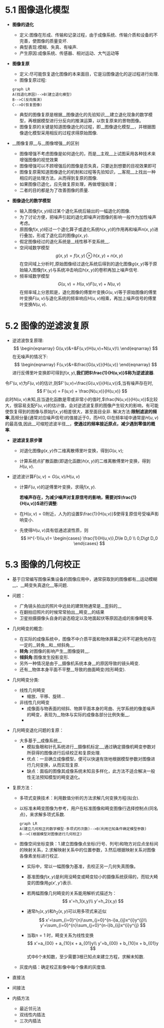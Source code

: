 # 5.1 图像退化模型

+ __图像的退化__
  + 定义:图像在形成、传输和记录过程，由于成像系统、传输介质和设备的不完善，使图像的质量变坏.
  + 典型表现:模糊、失真、有噪声.
  + 产生原因:成像系统、传感器、相对运动、大气运动等

+ __图像复原__
  + 定义:尽可能恢复退化图像的本来面目，它是沿图像退化的逆过程进行处理.
  + 图像复原过程:
  ```mermaid
  graph LR
  A(找退化原因)-->B(建立退化模型)
  B-->C(反向推演)
  C-->D(恢复图像)
  ```
  + 典型的图像复原是根据__图像退化的先验知识__,建立退化现象的数学模型，再根据模型进行分反向的推演运算，以恢复原来的景物图像。
  + 图像复原的关键是知道图像退化的过程，即__图像退化模型__，并根据图像退化模型采用相反的过程求得原始图像.
  
+ __图像复原__与__图像增强__的区别
  + 图像增强不考虑图像是如何退化的，而是__主观__上试图采用各种技术来增强图像的视觉效果
  + 图像增强可以不顾增强后的图像是否失真，只要达到想要的目视效果即可
  + 图像复原需知道图像退化的机制和过程等先验知识，__客观__上找出一种相应的逆处理方法，从而得到复原的图像.
  + 如果图像已退化，应先做复原处理，再做增强处理；
  + 二者的目的都是为了改善图像的质量.
  
+ __图像退化的数学模型__
  + 输入图像$f(x,y)$经过某个退化系统后输出的一幅退化的图像.
  + 为了讨论方便，把噪声引起的退化即噪声对图像的影响一般作为加性噪声考虑。
  + 原图像$f(x,y)$经过一个退化算子或退化系统$h(x,y)$的作用再和噪声$n(x,y)$进行叠加，形成了退化后的图像$g(x,y)$.
  + 假定图像经过的退化系统是__线性移不变系统__.
  + 空间域数学模型
  $$
  g(x,y) = f(x,y)\otimes h(x,y) + n(x,y)
  $$
  在空间域上分析时,原始图像经过退化系统后得到的退化图像$g(x,y)$等于原始输入图像$f(x,y)$与系统冲击响应$h(x,y)$的卷积再加上噪声信号.
  + 频率域数学模型
  $$
  G(u,v)=H(u,v)F(u,v) + N(u,v)
  $$
  在频率域上分恩熙是，退化图像的傅里叶变换$G(u,v)$等于原始图像的傅里叶变换$F(u,v)$与退化系统的频率响应$H(u,v)$相乘，再加上噪声信号的傅里叶变换$N(u,v)$.

  

# 5.2 图像的逆滤波复原

+ 逆滤波恢复原理:
$$
\begin{eqnarray}
G(u,v)&=&F(u,v)H(u,v)+N(u,v)\\
\end{eqnarray}
$$
在无噪声的情况下:
$$
\begin{eqnarray}
F(u,v)&=&\frac{G(u,v)}{H(u,v)}
\end{eqnarray}
$$
进行反傅里叶变换即可得到$f(x,y)$,__我们把$\frac{1}{H(u,v)}$称为逆滤波器__.

令$F'(u,v)$为$F(u,v)$的估计,则$F'(u,v)=\frac{G(u,v)}{H(u,v)}$,当有噪声存在时,
$$
F'(u,v) = F(u,v) + \frac{N(u,v)}{H(u,v)}
$$
此时$N(u,v)$未知,且当退化函数是零或非常小的值时,$\frac{N(u,v)}{H(u,v)}$比较大，很容易支配$F(u,v)$的估计值，会对逆滤波复原的图像产生较大的影响，有可能使恢复得到的图像与原始$f(x,y)$相差很大，甚至面目全非.
解决方法:__限制滤波的频率__,高频分量(通常对应噪声信号)的值接近于0，而$H(0,0)$在频率域中通常是$H(u,v)$的最高值,因此__可缩短滤波半径__，__使通过的频率接近原点，减少遇到零值的概率__.


+ __逆滤波复原步骤__
  + 对退化图像$g(x,y)$作二维离散傅里叶变换，得到$G(u,v)$;
  
  + 计算系统点扩散函数(即退化函数)$h(x,y)$的二维离散傅里叶变换，得到$H(u,v)$.
  
+ 逆滤波计算$F(u,v)=G(u,v)/H(u,v)$
  
  + 计算$F(u,v)$的逆傅里叶变换，求得$f(x,y)$.
  
    __若噪声存在，为减少噪声对复原信号的影响，需要对$\frac{1}{H(u,v)}$进行调整__:
  
  + 在$H(u,v)=0$附近，人为的设置$\frac{1}{H(u,v)}$使得复原信号受噪声影响变小.
  
  + 先使得$H(u,v)$具有低通滤波性质，则
  $$
  H^{-1}(u,v)=
  \begin{cases}
  \frac{1}{H(u,v)},D\le D_0 \\
  0,D\gt D_0
  \end{cases}
  $$



# 5.3 图像的几何校正
+ 基于日常编写图像采集设备的图像应用中，通常获取到的图像都有__运动模糊__、__畸变失真退化__等问题.
+ 问题：
  + 广角镜头拍出的照片中远处的建筑物通常是__歪斜的__
  + 在翻拍旧照片的时候常常拍出__畸变__的结果
  + 卫星拍摄摄像头自身的姿态稳定以及地面起伏等原因造成的影像畸变等.

+  几何畸变的概念: 
   +  在实际的成像系统中，图像不中介质平面和物体屏幕之间不可避免地存在一定的__转角__和__倾斜角__.
   +  __转角__:对图像的影响产生__图像旋转__.
   +  __倾斜角__:图像发生投影变形.
   +  另外一种情况是由于__摄像机系统本身__的原因导致的镜头畸变.
   +  还有__物体本身平面不平整__导致的曲面畸变(柱形畸变).

+ 几何畸变分类:
  + 线性几何畸变
    + 缩放、平移、旋转...
  + 非线性几何畸变
    + 成像面与物表面的倾斜、物屏平面本身的弯曲、光学系统的像差噪声的畸变，表现为__物体与实际的成像各部分比例失衡__.
    + 

+ 几何畸变退化问题的复原：
  + 大多基于__成像系统__
    + 模拟鱼眼和针孔系统进行__摄像机标定__,通过确定摄像机畸变参数对所获得的图像进行后续校正和复原处理.
    + 优点：一旦确立成像模型，便可以快速有效地根据模型参数对图像进行几何变换，从而实现复原.
    + 缺点：面临的图像其成像系统未知且多样化，此方法不适合解决一般性无法预知模型的畸变退化。


+ 复原方法：
  
  + 多项式变换技术：利用数值分析的方法求解几何变换方程(拟合).
  
  + 以标准未畸变图像为参考，用户在标准图像和畸变图像行选择控制点(同名点)，来求解多项式系数.
  
    ```mermaid
    graph LR
    A(建立几何校正的数学模型-多项式的次数)-->B(利用已知条件确定模型参数)
    B-->C(根据模型对图像进行几何校正)
    ```
  
  + 图像空间坐标变换：1.建立图像像点坐标(行号、列号)和物方对应点坐标间的映射关系，2.求解映射关系中的位置参数，3.然后根据映射关系对图像各像素坐标进行校正.
  
    + 实际中，常以一幅图像为基准，去校正另一几何失真图像。
  
    + 基准图像$f(x,y)$是利用没畸变或畸变较小的摄像系统获得的，而较大畸变的图像用$g(x',y')$表示.
  
    + 若两幅图像几何畸变的关系能用解析式描述为：
      $$
      x'=h_1(x,y)\\
      y'=h_2(x,y)
      $$
  
    + 通常$h_1(x,y)$和$h_2(x,y)$可以用多项式来近似
      $$
      x'=\sum_{i=0}^{n}\sum_{j=0}^{n-i}a_{ij}x^{i}y^{j}\\
      y'=\sum_{i=0}^{n}\sum_{j=0}^{n-i}b_{ij}x^{i}y^{j}
      $$
  
    + 当取$n=1$ 时，畸变关系为线性变换
      $$
      x'=a_{00} + a_{10}x + a_{01}y\\
      y'=b_{00} + b_{10}x + b_{01}y
      $$ 
      式中6个未知数，至少需要3根已知点来建立方程，求解未知数.
  
  + 灰度内插：确定校正影像中每个像素的灰度值.


+ 直接法
+ 间接法



+ 内插方法
  + 最近邻元法
  + 双线性内插法
  + 三次内插法
